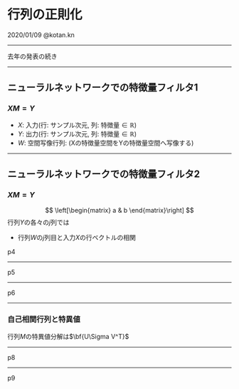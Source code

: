 # 行列の正則化
2020/01/09 @kotan.kn

---
去年の発表の続き

---
## ニューラルネットワークでの特徴量フィルタ1
### $XM=Y$
 - $X$: 入力(行: サンプル次元, 列: 特徴量$\in\mathbb{R}$)
 - $Y$: 出力(行: サンプル次元, 列: 特徴量$\in\mathbb{R}$)
 - $W$: 空間写像行列: (Xの特徴量空間をYの特徴量空間へ写像する)

---
## ニューラルネットワークでの特徴量フィルタ2
### $XM=Y$
$$
\left[\begin{matrix} a & b \end{matrix}\right]
$$
行列$Y$の各々の$j$列では
 - 行列$W$の$j$列目と入力$X$の行ベクトルの相関 


p4

---

p5

---

p6

---
### 自己相関行列と特異値
行列$M$の特異値分解は$\bf{U\Sigma V^T}$

---
p8

---
p9
